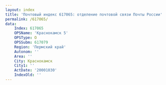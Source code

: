 ```yaml
---
layout: index
title: 'Почтовый индекс 617065: отделение почтовой связи Почты России'
permalink: /617065/
data:
    Index: 617065
    OPSName: 'Краснокамск 5'
    OPSType: О
    OPSSubm: 617079
    Region: 'Пермский край'
    Autonom: ''
    Area: ''
    City: Краснокамск
    City1: ''
    ActDate: '20001030'
    IndexOld: ''
---
```

